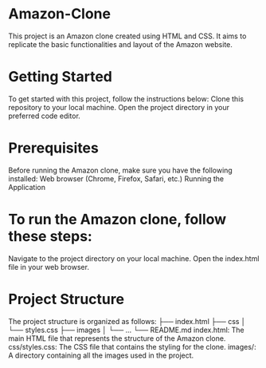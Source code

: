 # Amazon-Clone
This project is an Amazon clone created using HTML and CSS. It aims to replicate the basic functionalities and layout of the Amazon website.

# Getting Started
To get started with this project, follow the instructions below:
Clone this repository to your local machine.
Open the project directory in your preferred code editor.

# Prerequisites
Before running the Amazon clone, make sure you have the following installed:
Web browser (Chrome, Firefox, Safari, etc.)
Running the Application

# To run the Amazon clone, follow these steps:
Navigate to the project directory on your local machine.
Open the index.html file in your web browser.

# Project Structure
The project structure is organized as follows:
├── index.html
├── css
│   └── styles.css
├── images
│   └── ...
└── README.md
index.html: The main HTML file that represents the structure of the Amazon clone.
css/styles.css: The CSS file that contains the styling for the clone.
images/: A directory containing all the images used in the project.
